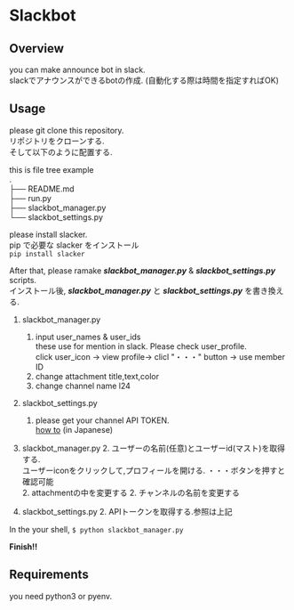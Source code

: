 # Slackbot   
## Overview  
you can make announce bot in slack.  
slackでアナウンスができるbotの作成. (自動化する際は時間を指定すればOK)  

## Usage  
please git clone this repository.  
リポジトリをクローンする.  
そして以下のように配置する.  

this is file tree example  
.  
├── README.md  
├── run.py  
├── slackbot_manager.py  
└── slackbot_settings.py  

please install slacker.  
pip で必要な slacker をインストール  
`pip install slacker`  

After that, please ramake ***slackbot_manager.py*** & ***slackbot_settings.py*** scripts.  
インストール後, ***slackbot_manager.py*** と ***slackbot_settings.py*** を書き換える.  



1. slackbot_manager.py
    1. input user_names & user_ids  
      these use for mention in slack. Please check user_profile.  
      click user_icon -> view profile-> clicl "・・・" button -> use member ID  
    1. change attachment title,text,color
    1. change channel name  l24
1. slackbot_settings.py
    1. please get your channel API TOKEN.  
    [how to](https://qiita.com/ykhirao/items/0d6b9f4a0cc626884dbb ) (in Japanese)
      
2. slackbot_manager.py
    2. ユーザーの名前(任意)とユーザーid(マスト)を取得する.  
    ユーザーiconをクリックして,プロフィールを開ける. ・・・ボタンを押すと確認可能  
    2. attachmentの中を変更する
    2. チャンネルの名前を変更する

2. slackbot_settings.py
    2. APIトークンを取得する.参照は上記


In the your shell,
`$ python slackbot_manager.py`

**Finish!!**

## Requirements  
you need python3 or pyenv.
